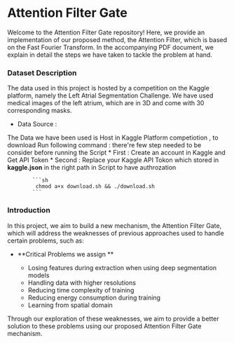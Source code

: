 # Attention Filter Gate

Welcome to the Attention Filter Gate repository! Here, we provide an implementation of our proposed method, the Attention Filter, which is based on the Fast Fourier Transform. In the accompanying PDF document, we explain in detail the steps we have taken to tackle the problem at hand.

### Dataset Description

The data used in this project is hosted by a competition on the Kaggle platform, namely the Left Atrial Segmentation Challenge. We have used medical images of the left atrium, which are in 3D and come with 30 corresponding masks.

* Data Source :

The Data we have been used is Host in Kaggle Platform competiotion , to download Run following command :
there're few step needed to be consider before running the Script 
    * First :
        Create an account in Kaggle and Get API Token 
    * Second :
        Replace your Kaggle API Tokon which stored in **kaggle.json** in the right path in Script to have authrozation
    
            ```sh
             chmod a+x download.sh && ./download.sh
            ```

### Introduction

In this project, we aim to build a new mechanism, the Attention Filter Gate, which will address the weaknesses of previous approaches used to handle certain problems, such as:
- **Critical Problems we assign ** 

    * Losing features during extraction when using deep segmentation models
    * Handling data with higher resolutions
    * Reducing time complexity of training
    * Reducing energy consumption during training
    * Learning from spatial domain

Through our exploration of these weaknesses, we aim to provide a better solution to these problems using our proposed Attention Filter Gate mechanism.
